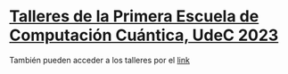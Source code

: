 # [Talleres de la Primera Escuela de Computación Cuántica, UdeC 2023](https://www.miroptics.cl/ecc/)

También pueden acceder a los talleres por el [link](https://drive.google.com/drive/folders/1J7VybblZCY4qylStdPu75WgR4dKAOfkW?usp=share_link)
